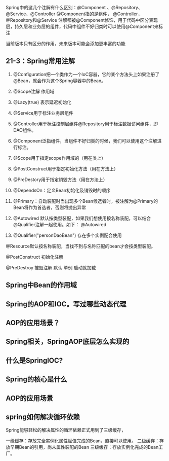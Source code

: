 <!--
 * @Author: 孙浩然
 * @Date: 2020-07-13 07:35:01
 * @LastEditors: 孙浩然
 * @LastEditTime: 2020-07-28 14:32:16
 * @FilePath: \docs\4.interview\12-Spring面经.md
 * @博客地址: 个人博客，如果各位客官觉得不错，请点个赞，谢谢。[地址](https://codefool0307.github.io/Java-Point/#/)，如对源码有异议请在我的博客中提问
--> 


Spring中的这几个注解有什么区别：@Component 、@Repository、@Service、@Controller
@Component指的是组件，
@Controller，@Repository和@Service 注解都被@Component修饰，用于代码中区分表现层，持久层和业务层的组件，代码中组件不好归类时可以使用@Component来标注

当前版本只有区分的作用，未来版本可能会添加更丰富的功能




## 21-3：Spring常用注解

1. @Configuration把一个类作为一个IoC容器，它的某个方法头上如果注册了@Bean，就会作为这个Spring容器中的Bean。

2. @Scope注解 作用域

3. @Lazy(true) 表示延迟初始化

4. @Service用于标注业务层组件

5. @Controller用于标注控制层组件@Repository用于标注数据访问组件，即DAO组件。

6. @Component泛指组件，当组件不好归类的时候，我们可以使用这个注解进行标注。

7. @Scope用于指定scope作用域的（用在类上）

8. @PostConstruct用于指定初始化方法（用在方法上）

9. @PreDestory用于指定销毁方法（用在方法上）

10. @DependsOn：定义Bean初始化及销毁时的顺序

11. @Primary：自动装配时当出现多个Bean候选者时，被注解为@Primary的Bean将作为首选者，否则将抛出异常

12. @Autowired 默认按类型装配，如果我们想使用按名称装配，可以结合@Qualifier注解一起使用。如下： @Autowired 

13. @Qualifier("personDaoBean") 存在多个实例配合使用

@Resource默认按名称装配，当找不到与名称匹配的bean才会按类型装配。

@PostConstruct 初始化注解

@PreDestroy 摧毁注解 默认 单例 启动就加载

## Spring中Bean的作用域


## Spring的AOP和IOC。写过哪些动态代理

## AOP的应用场景？

## Spring相关，SpringAOP底层怎么实现的

## 什么是SpringIOC?

## Spring的核心是什么

## AOP的应用场景

## spring如何解决循环依赖

Spring能够轻松的解决属性的循环依赖正式用到了三级缓存，

一级缓存：存放完全实例化属性赋值完成的Bean，直接可以使用。
二级缓存：存放早期Bean的引用，尚未属性装配的Bean
三级缓存：存放实例化完成的Bean工厂。

## 

## 

## 

## 

## 

## 

## 

## 

## 

## 

## 

## 

## 

## 

## 

## 
## 

## 

## 

## 

## 

## 

## 

## 
